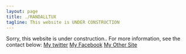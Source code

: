 ```yaml
---
layout: page
title: ./RANDALLTUX
tagline: This website is UNDER CONSTRUCTION
---
```


Sorry, this website is under construction..
For more information, see the contact below:
[My twitter](http://twitter.com/randalltux)
[My Facebook](http://facebook.com/BadayRandaL)
[My Other Site](http://randalltux.96.lt)